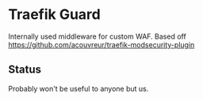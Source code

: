 # Traefik Guard

Internally used middleware for custom WAF. Based off https://github.com/acouvreur/traefik-modsecurity-plugin

## Status

Probably won't be useful to anyone but us.

